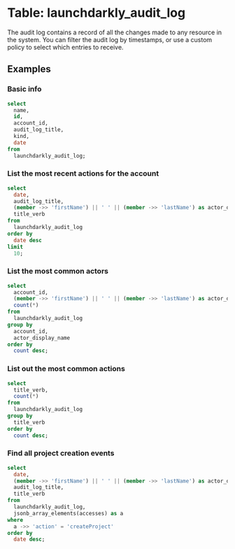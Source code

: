 # Table: launchdarkly_audit_log

The audit log contains a record of all the changes made to any resource in the system. You can filter the audit log by timestamps, or use a custom policy to select which entries to receive.

## Examples

### Basic info

```sql
select
  name,
  id,
  account_id,
  audit_log_title,
  kind,
  date
from
  launchdarkly_audit_log;
```

### List the most recent actions for the account

```sql
select
  date,
  audit_log_title,
  (member ->> 'firstName') || ' ' || (member ->> 'lastName') as actor_display_name,
  title_verb
from
  launchdarkly_audit_log
order by
  date desc
limit
  10;
```

### List the most common actors

```sql
select
  account_id,
  (member ->> 'firstName') || ' ' || (member ->> 'lastName') as actor_display_name,
  count(*)
from
  launchdarkly_audit_log
group by
  account_id,
  actor_display_name
order by
  count desc;
```

### List out the most common actions

```sql
select
  title_verb,
  count(*)
from
  launchdarkly_audit_log
group by
  title_verb
order by
  count desc;
```

### Find all project creation events

```sql
select
  date,
  (member ->> 'firstName') || ' ' || (member ->> 'lastName') as actor_display_name,
  audit_log_title,
  title_verb
from
  launchdarkly_audit_log,
  jsonb_array_elements(accesses) as a
where
  a ->> 'action' = 'createProject'
order by
  date desc;
```